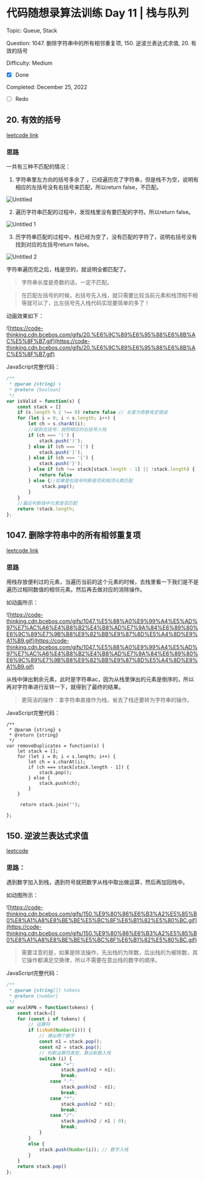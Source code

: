 # 代码随想录算法训练 Day 11 | 栈与队列

Topic: Queue, Stack

Question: 1047. 删除字符串中的所有相邻重复项, 150. 逆波兰表达式求值, 20. 有效的括号

Difficulty: Medium

- [x] Done

Completed: December 25, 2022

- [ ] Redo


## ****20. 有效的括号****

[leetcode link](https://leetcode.cn/problems/valid-parentheses/)

### 思路

一共有三种不匹配的情况：

1. 字符串里左方向的括号多余了 ，已经遍历完了字符串，但是栈不为空，说明有相应的左括号没有右括号来匹配，所以return false，不匹配。

![Untitled](https://user-images.githubusercontent.com/101588752/209481908-261e6ee5-6d96-4325-97d1-efb96c8c5a1f.png)

2. 遍历字符串匹配的过程中，发现栈里没有要匹配的字符。所以return false。

![Untitled 1](https://user-images.githubusercontent.com/101588752/209481901-0c9172f6-4dec-49aa-8a2b-8e8af01c2dd9.png)

3. 历字符串匹配的过程中，栈已经为空了，没有匹配的字符了，说明右括号没有找到对应的左括号return false。

![Untitled 2](https://user-images.githubusercontent.com/101588752/209481898-fc50cb03-319f-43b0-a77b-0e4e49c55722.png)

字符串遍历完之后，栈是空的，就说明全都匹配了。

> 字符串长度是奇数的话，一定不匹配。
> 

> 在匹配左括号的时候，右括号先入栈，就只需要比较当前元素和栈顶相不相等就可以了，比左括号先入栈代码实现要简单的多了！
> 

动画效果如下：

![https://code-thinking.cdn.bcebos.com/gifs/20.%E6%9C%89%E6%95%88%E6%8B%AC%E5%8F%B7.gif](https://code-thinking.cdn.bcebos.com/gifs/20.%E6%9C%89%E6%95%88%E6%8B%AC%E5%8F%B7.gif)

JavaScript完整代码：

```jsx
/**
 * @param {string} s
 * @return {boolean}
 */
var isValid = function(s) {
    const stack = []
    if (s.length % 2 !== 0) return false // 长度为奇数肯定错误
    for (let i = 0; i < s.length; i++) {
        let ch = s.charAt(i);
        //碰到左括号，就把相应的右括号入栈
        if (ch === '(') {
            stack.push(')');
        } else if (ch === '[') {
            stack.push(']');
        } else if (ch === '{') {
            stack.push('}');
        } else if (ch !== stack[stack.length - 1] || !stack.length) {
            return false
        } else {//如果是右括号判断是否和栈顶元素匹配
             stack.pop();
        }
    }
    //最后判断栈中元素是否匹配
    return !stack.length;
};
```

## ****1047. 删除字符串中的所有相邻重复项****

[leetcode link](https://leetcode.cn/problems/remove-all-adjacent-duplicates-in-string/)

### 思路

用栈存放便利过的元素，当遍历当前的这个元素的时候，去栈里看一下我们是不是遍历过相同数值的相邻元素。然后再去做对应的消除操作。

如动画所示：

![https://code-thinking.cdn.bcebos.com/gifs/1047.%E5%88%A0%E9%99%A4%E5%AD%97%E7%AC%A6%E4%B8%B2%E4%B8%AD%E7%9A%84%E6%89%80%E6%9C%89%E7%9B%B8%E9%82%BB%E9%87%8D%E5%A4%8D%E9%A1%B9.gif](https://code-thinking.cdn.bcebos.com/gifs/1047.%E5%88%A0%E9%99%A4%E5%AD%97%E7%AC%A6%E4%B8%B2%E4%B8%AD%E7%9A%84%E6%89%80%E6%9C%89%E7%9B%B8%E9%82%BB%E9%87%8D%E5%A4%8D%E9%A1%B9.gif)

从栈中弹出剩余元素，此时是字符串ac，因为从栈里弹出的元素是倒序的，所以再对字符串进行反转一下，就得到了最终的结果。

> 更简洁的操作：拿字符串直接作为栈，省去了栈还要转为字符串的操作。
> 

JavaScript完整代码：

```
/**
 * @param {string} s
 * @return {string}
 */
var removeDuplicates = function(s) {
    let stack = [];
    for (let i = 0; i < s.length; i++) {
        let ch = s.charAt(i);
        if (ch === stack[stack.length - 1]) {
            stack.pop();
        } else {
            stack.push(ch);
        }
    }

     return stack.join('');

};
```

## ****150. 逆波兰表达式求值****

[leetcode](https://leetcode.cn/problems/evaluate-reverse-polish-notation/)

### 思路：

遇到数字加入到栈，遇到符号就把数字从栈中取出做运算，然后再加回栈中。

如动图所示：

![https://code-thinking.cdn.bcebos.com/gifs/150.%E9%80%86%E6%B3%A2%E5%85%B0%E8%A1%A8%E8%BE%BE%E5%BC%8F%E6%B1%82%E5%80%BC.gif](https://code-thinking.cdn.bcebos.com/gifs/150.%E9%80%86%E6%B3%A2%E5%85%B0%E8%A1%A8%E8%BE%BE%E5%BC%8F%E6%B1%82%E5%80%BC.gif)

> 需要注意的是，如果是除法操作，先出栈的为除数，后出栈的为被除数，其它操作都满足交换律，所以不需要在意出栈的数字的顺序。
> 

JavaScript完整代码：

```jsx
/**
 * @param {string[]} tokens
 * @return {number}
 */
var evalRPN = function(tokens) {
    const stack=[]
    for (const i of tokens) {
        // 运算符
        if (isNaN(Number(i))) {
            // 弹出两个数字
            const n1 = stack.pop();
            const n2 = stack.pop();
            // 判断运算符类型，算出新数入栈
            switch (i) {
                case "+":
                    stack.push(n2 + n1);
                    break;
                case "-":
                    stack.push(n2 - n1);
                    break;
                case "*":
                    stack.push(n2 * n1);
                    break;
                case "/":
                    stack.push(n2 / n1 | 0);
                    break;
            }
        }
        else {
            stack.push(Number(i)); // 数字入栈
        }
    }
    return stack.pop()
};
```
